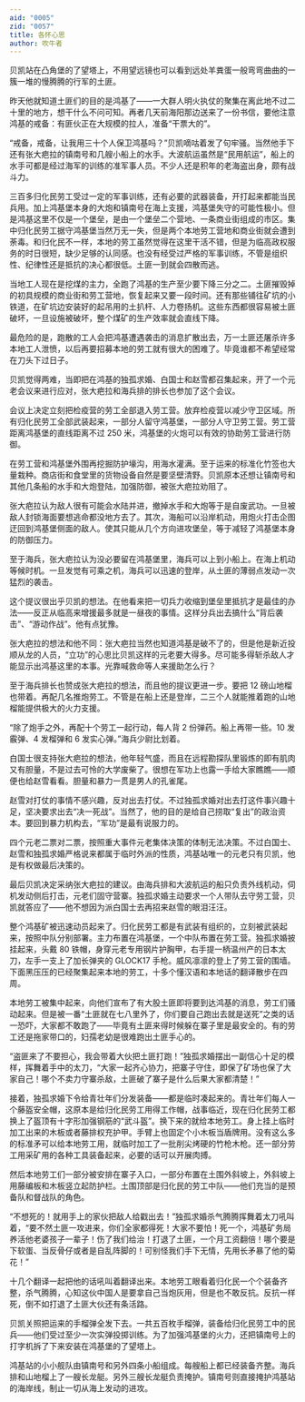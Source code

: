 ```yaml
---
aid: "0005"
zid: "0057"
title: 各怀心思
author: 吹牛者
---
```


贝凯站在凸角堡的了望塔上，不用望远镜也可以看到远处羊粪蛋一般弯弯曲曲的一簇一堆的慢腾腾的行军的土匪。

昨天他就知道土匪们的目的是鸿基了——一大群人明火执仗的聚集在离此地不过二十里的地方，想干什么不问可知。再者几天前海阳那边送来了一份书信，要他注意鸿基的戒备：有匪伙正在大规模的拉人，准备“干票大的”。

“戒备，戒备，让我用三十个人保卫鸿基吗？”贝凯嘀咕着发了句牢骚。当然他手下还有张大疤拉的镇南号和几艘小船上的水手。大波航运虽然是“民用航运”，船上的水手可都是经过海军的训练的准军事人员。不少人还是积年的老海盗出身，颇有战斗力。

三百多归化民劳工受过一定的军事训练，还有必要的武器装备，开打起来都能当民兵用。加上鸿基堡本身的大炮和镇南号在海上支援，鸿基堡失守的可能性极小。但是鸿基这里不仅是一个堡垒，是由一个堡垒二个营地、一条商业街组成的市区。集中归化民劳工据守鸿基堡当然万无一失，但是两个本地劳工营地和商业街就会遭到荼毒。和归化民不一样，本地的劳工虽然觉得在这里干活不错，但是为临高政权服务的时日很短，缺少足够的认同感。也没有经受过严格的军事训练，不管是组织性、纪律性还是抵抗的决心都很低。土匪一到就会四散而逃。

当地工人现在是挖煤的主力，全跑了鸿基的生产至少要下降三分之二。土匪摧毁掉的初具规模的商业街和劳工营地，恢复起来又要一段时间。还有那些铺往矿坑的小铁道，在矿坑边安装好的起吊用的土扒杆、人力卷扬机。这些东西都很容易被土匪破坏，一旦设施被破坏，整个煤矿的生产效率就会直线下降。

最危险的是，跑散的工人会把鸿基遭遇袭击的消息扩散出去，万一土匪还屠杀许多本地工人泄愤，以后再要招募本地的劳工就有很大的困难了。毕竟谁都不希望经常在刀头下过日子。

贝凯觉得两难，当即把在鸿基的独孤求婚、白国士和赵雪都召集起来，开了一个元老会议来进行应对，张大疤拉和海兵排的排长也参加了这个会议。

会议上决定立刻把检疫营的劳工全部退入劳工营。放弃检疫营以减少守卫区域。所有归化民劳工全部武装起来，一部分人留守鸿基堡，一部分人守卫劳工营。劳工营距离鸿基堡的直线距离不过 250 米，鸿基堡的火炮可以有效的协助劳工营进行防御。

在劳工营和鸿基堡外围再挖掘防护壕沟，用海水灌满。至于运来的标准化竹签也大量栽种。商店街和食堂里的货物设备自然是要坚壁清野。贝凯原本还想让镇南号和其他几条船的水手和大炮登陆，加强防御，被张大疤拉劝阻了。

张大疤拉认为敌人很有可能会水陆并进，撤掉水手和大炮等于是自废武功。一旦被敌人封锁海面要想逃命都没地方去了。其次，海船可以沿岸机动，用炮火打击企图迂回到鸿基堡侧面的敌人。使其只能从几个方向进攻堡垒，等于减轻了鸿基堡本身的防御压力。

至于海兵，张大疤拉认为没必要留在鸿基堡里，海兵可以上到小船上。在海上机动等候时机。一旦发觉有可乘之机，海兵可以迅速的登岸，从土匪的薄弱点发动一次猛烈的袭击。

这个提议很出乎贝凯的想法。在他看来把一切兵力收缩到堡垒里抵抗才是最佳的办法——反正从临高来增援最多就是一昼夜的事情。这样分兵出去搞什么“背后袭击”、“游动作战”。他有点犹豫。

张大疤拉的想法和他不同：张大疤拉当然也知道鸿基是破不了的，但是他是新近投顺从龙的人员，“立功”的心思比贝凯这样的元老要大得多。尽可能多得斩杀敌人才能显示出鸿基这里的本事。光靠喊救命等人来援助怎么行？

至于海兵排长也赞成张大疤拉的想法，而且他的提议更进一步。要把 12 磅山地榴也带着。再配几名推炮劳工。不管是在船上还是登岸，二三个人就能推着跑的山地榴能提供极大的火力支援。

“除了炮手之外，再配十个劳工一起行动，每人背 2 份弹药。船上再带一些。10 发霰弹、4 发榴弹和 6 发实心弹。”海兵少尉比划着。

白国士很支持张大疤拉的想法，他年轻气盛，而且在远程勘探队里锻炼的即有肌肉又有胆量，不是过去可怜的大学废柴了。很想在军功上也露一手给大家瞧瞧——顺便也给赵雪看看。胆量和暴力一贯是男人的孔雀尾。

赵雪对打仗的事情不感兴趣，反对出去打仗。不过独孤求婚对出去打这件事兴趣十足，坚决要求出去“决一死战”。当然了，他的目的是给自己捞取“复出”的政治资本。要回到暴力机构去，“军功”是最有说服力的。

四个元老二票对二票，按照重大事件元老集体决策的体制无法决策。不过白国士、赵雪和独孤求婚严格说来都属于临时外派的性质，鸿基站唯一的元老只有贝凯，他是有权做最后决策的。

最后贝凯决定采纳张大疤拉的建议。由海兵排和大波航运的船只负责外线机动，伺机发动侧后打击，元老们固守营寨。独孤求婚主动要求一个人带队去守劳工营，贝凯就答应了——他不想因为派白国士去再招来赵雪的眼泪汪汪。

整个鸿基矿被迅速动员起来了。归化民劳工都是有武装有组织的，立刻被武装起来，按照中队分别部署。主力布置在鸿基堡，一个中队布置在劳工营。独孤求婚披挂起来，头戴 80 铁帽，身穿元老专用钢片护胸甲，右手提一柄温州产的日本太刀，左手一支上了加长弹夹的 GLOCK17 手枪。威风凛凛的登上了劳工营的围墙。下面黑压压的已经聚集起来本地的劳工，十多个懂汉语和本地话的翻译散步在四周。

本地劳工被集中起来，向他们宣布了有大股土匪即将要到达鸿基的消息，劳工们骚动起来。但是被一番“土匪就在七八里外了，你们要自己跑出去就是送死”之类的话一恐吓，大家都不敢跑了——毕竟有土匪来得时候躲在寨子里是最安全的。有的劳工还是拖家带口的，妇孺老幼是很难跑出土匪手心的。

“盗匪来了不要担心，我会带着大伙把土匪打跑！”独孤求婚摆出一副信心十足的模样，挥舞着手中的太刀，“大家一起齐心协力，把寨子守住，即保了矿场也保了大家自己！哪个不卖力守寨杀敌，土匪破了寨子是什么后果大家都清楚！”

接着，独孤求婚下令给青壮年们分发装备——都是临时凑起来的。青壮年们每人一个藤盔安全帽，这原本是给归化民劳工用得工作帽，战事临近，现在归化民劳工都换上了盔顶有十字形加强钢筋的“武斗盔”。换下来的就给本地劳工。身上挂上临时加工出来的木板或者藤排权充护甲。手臂上也固定个小木板当盾牌用。没有这么多的标准矛可以给本地劳工用，就临时加工了一批削尖烤硬的竹枪木枪。还一部分劳工用采矿用的各种工具装备起来，必要的话可以开展肉搏。

然后本地劳工们一部分被安排在寨子入口，一部分布置在土围外斜坡上，外斜坡上用藤编板和木板竖立起防护栏。土围顶部是归化民的劳工中队——他们充当的是预备队和督战队的角色。

“不想死的！就用手上的家伙把敌人给戳出去！”独孤求婚杀气腾腾挥舞着太刀吼叫着，“要不然土匪一攻进来，你们全家都得死！大家不要怕！死一个，鸿基矿务局养活他老婆孩子一辈子！伤了我们给治！打退了土匪，一个月工资翻倍！哪个要是下软蛋、当反骨仔或者是自乱阵脚的！可别怪我们手下无情，先用长矛暴了他的菊花！”

十几个翻译一起把他的话吼叫着翻译出来。本地劳工眼看着归化民一个个装备齐整，杀气腾腾，心知这伙中国人是要拿自己当炮灰用，但是也不敢反抗。反抗一样死，倒不如打退了土匪大伙还有条活路。

贝凯关照把运来的手榴弹全发下去。一共五百枚手榴弹，装备给归化民劳工中的民兵——他们受过至少一次实弹投掷训练。为了加强鸿基堡的火力，还把镇南号上的打字机拆了下来安装在鸿基堡的了望塔上。

鸿基站的小小舰队由镇南号和另外四条小船组成。每艘船上都已经装备齐整。海兵排和山地榴上了一艘长龙艇。另外三艘长龙艇负责掩护。镇南号则直接掩护鸿基站的海岸线，制止一切从海上发动的进攻。
